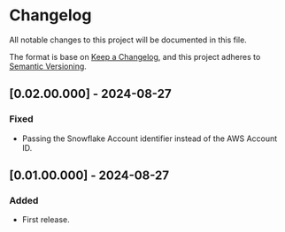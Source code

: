 # Changelog
All notable changes to this project will be documented in this file.

The format is base on [Keep a Changelog](https://keepachangelog.com/en/1.1.0/), and this project adheres to [Semantic Versioning](https://semver.org/spec/v2.0.0.html).

## [0.02.00.000] - 2024-08-27
### Fixed
-  Passing the Snowflake Account identifier instead of the AWS Account ID.

## [0.01.00.000] - 2024-08-27
### Added
- First release.